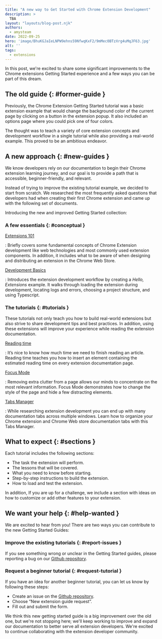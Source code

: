 ```yaml
---
title: "A new way to Get Started with Chrome Extension Development"
description: >
  TBA
layout: "layouts/blog-post.njk"
authors:
  - amysteam
date: 2022-09-25
hero: 'image/BhuKGJaIeLNPW9ehns59NfwqKxF2/9mMec0BTzXrg4uMqJF63.jpg'
alt: ''
tags:
  - extensions
---
```


In this post, we're excited to share some significant improvements to the Chrome extensions Getting Started experience and a few ways you can be part of this dream.

## The old guide {: #former-guide }

Previously, the Chrome Extension Getting Started tutorial was a basic extension example that would change the background color of the current page by clicking on a button in the extension popup. It also included an options page where you could pick one of four colors.

The thought was to teach a variety of core extension concepts and development workflow in a single tutorial while also providing a real-world example. This proved to be an ambitious endeavor.

## A new approach {: #new-guides }

 We know developers rely on our documentation to begin their Chrome extension learning journey, and our goal is to provide a path that is accessible, beginner-friendly, and relevant.

Instead of trying to improve the existing tutorial example, we decided to start from scratch. We researched the most frequently asked questions that developers had when creating their first Chrome extension and came up with the following set of documents.

Introducing the new and improved Getting Started collection:

### A few essentials {: #conceptual }

[Extensions 101][doc-ext-101]

: Briefly covers some fundamental concepts of Chrome Extension development like web technologies and most commonly used extension components. In addition, it includes what to be aware of when designing and distributing an extension in the Chrome Web Store. 

[Development Basics][doc-dev-basics]

: Introduces the extension development workflow by creating a _Hello, Extensions_ example. It walks through loading the extension during development, locating logs and errors, choosing a project structure, and using Typescript.

### The tutorials {: #tutorials }

These tutorials not only teach you how to build real-world extensions but also strive to share development tips and best practices. In addition, using these extensions will improve your experience while reading the extension documentation.

[Reading time][tut-reading-time]

: It’s nice to know how much time we need to finish reading an article. Reading time teaches you how to insert an element containing the estimated reading time on every extension documentation page.

[Focus Mode][tut-focus-mode]

: Removing extra clutter from a page allows our minds to concentrate on the most relevant information. Focus Mode demonstrates how to change the style of the page and hide a few distracting elements.

[Tabs Manager][tut-tabs-manager]

: While researching extension development you can end up with many documentation tabs across multiple windows.
Learn how to organize your Chrome extension and Chrome Web store documentation tabs with this Tabs
Manager.

## What to expect {: #sections }

Each tutorial includes the following sections:
- The task the extension will perform. 
- The lessons that will be covered.
- What you need to know before starting.
- Step-by-step instructions to build the extension. 
- How to load and test the extension.

In addition, If you are up for a challenge, we include a section with ideas on how to customize or add other features to your extension.

## We want your help {: #help-wanted }

We are excited to hear from you! There are two ways you can contribute to the new Getting Started Guides:

### Improve the existing tutorials {: #report-issues }

If you see something wrong or unclear in the Getting Started guides, please reporting a bug on our [Github repository][github-ext-doc-issue].

### Request a beginner tutorial {: #request-tutorial }

If you have an idea for another beginner tutorial, you can let us know by following these steps:
- Create an issue on the [Github repository][github-ext-doc-issue].
- Choose “New extension guide request”.
- Fill out and submit the form.

We think this new getting started guide is a big improvement over the old one, but we're not stopping here; we'll keep working to improve and expand our documentation to better serve all extension developers. We're excited to continue collaborating with the extension developer community.

[doc-ext-101]: /docs/extensions/mv3/getstarted/extensions-101
[doc-dev-basics]: /docs/extensions/mv3/getstarted/development-basics
[github-ext-doc-issue]: https://github.com/GoogleChrome/developer.chrome.com/issues/new/choose
[tut-focus-mode]: /docs/extensions/mv3/getstarted/tut-focus-mode
[tut-reading-time]: /docs/extensions/mv3/getstarted/tut-reading-time
[tut-tabs-manager]: /docs/extensions/mv3/getstarted/tut-tabs-manager

